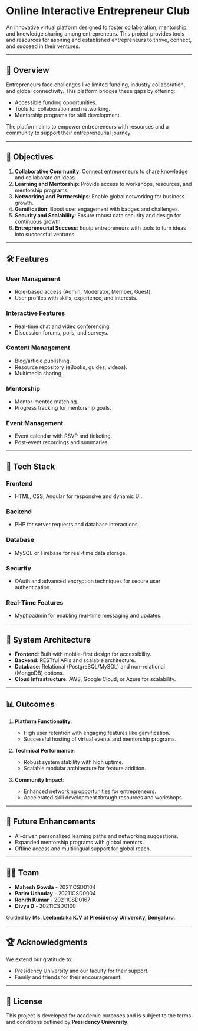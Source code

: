 # Online Interactive Entrepreneur Club

An innovative virtual platform designed to foster collaboration, mentorship, and knowledge sharing among entrepreneurs. This project provides tools and resources for aspiring and established entrepreneurs to thrive, connect, and succeed in their ventures.

---

## 📝 Overview

Entrepreneurs face challenges like limited funding, industry collaboration, and global connectivity. This platform bridges these gaps by offering:
- Accessible funding opportunities.
- Tools for collaboration and networking.
- Mentorship programs for skill development.

The platform aims to empower entrepreneurs with resources and a community to support their entrepreneurial journey.

---

## 🎯 Objectives

1. **Collaborative Community**: Connect entrepreneurs to share knowledge and collaborate on ideas.
2. **Learning and Mentorship**: Provide access to workshops, resources, and mentorship programs.
3. **Networking and Partnerships**: Enable global networking for business growth.
4. **Gamification**: Boost user engagement with badges and challenges.
5. **Security and Scalability**: Ensure robust data security and design for continuous growth.
6. **Entrepreneurial Success**: Equip entrepreneurs with tools to turn ideas into successful ventures.

---

## 🛠 Features

### User Management
- Role-based access (Admin, Moderator, Member, Guest).
- User profiles with skills, experience, and interests.

### Interactive Features
- Real-time chat and video conferencing.
- Discussion forums, polls, and surveys.

### Content Management
- Blog/article publishing.
- Resource repository (eBooks, guides, videos).
- Multimedia sharing.

### Mentorship
- Mentor-mentee matching.
- Progress tracking for mentorship goals.

### Event Management
- Event calendar with RSVP and ticketing.
- Post-event recordings and summaries.

---

## 🔧 Tech Stack

### Frontend
- HTML, CSS, Angular for responsive and dynamic UI.

### Backend
- PHP for server requests and database interactions.

### Database
- MySQL or Firebase for real-time data storage.

### Security
- OAuth and advanced encryption techniques for secure user authentication.

### Real-Time Features
- Myphpadmin for enabling real-time messaging and updates.

---

## 🚀 System Architecture

- **Frontend**: Built with mobile-first design for accessibility.
- **Backend**: RESTful APIs and scalable architecture.
- **Database**: Relational (PostgreSQL/MySQL) and non-relational (MongoDB) options.
- **Cloud Infrastructure**: AWS, Google Cloud, or Azure for scalability.

---

## 📊 Outcomes

1. **Platform Functionality**:
   - High user retention with engaging features like gamification.
   - Successful hosting of virtual events and mentorship programs.

2. **Technical Performance**:
   - Robust system stability with high uptime.
   - Scalable modular architecture for feature addition.

3. **Community Impact**:
   - Enhanced networking opportunities for entrepreneurs.
   - Accelerated skill development through resources and workshops.

---

## 🌟 Future Enhancements

- AI-driven personalized learning paths and networking suggestions.
- Expanded mentorship programs with global mentors.
- Offline access and multilingual support for global reach.

---

## 🧑‍💻 Team

- **Mahesh Gowda** - 20211CSD0104
- **Parim Ushoday** - 20211CSD0004
- **Rohith Kumar** - 20211CSD0167
- **Divya D** - 20211CSD0100

Guided by **Ms. Leelambika K.V** at **Presidency University, Bengaluru**.

---

## 🏆 Acknowledgments

We extend our gratitude to:
- Presidency University and our faculty for their support.
- Family and friends for their encouragement.

---

## 📄 License

This project is developed for academic purposes and is subject to the terms and conditions outlined by **Presidency University**.


